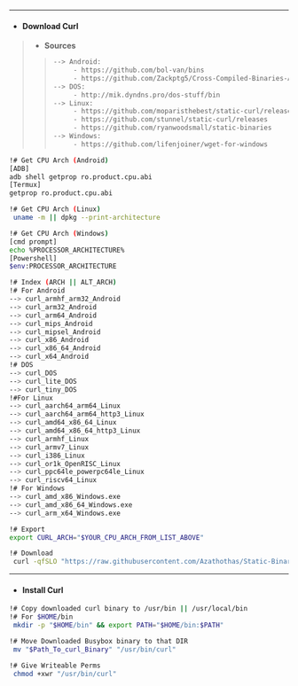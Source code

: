 
---
- #### Download Curl
> - **Sources**
> > ```bash
> > --> Android:
> >      - https://github.com/bol-van/bins
> >      - https://github.com/Zackptg5/Cross-Compiled-Binaries-Android
> > --> DOS:
> >      - http://mik.dyndns.pro/dos-stuff/bin
> > --> Linux:
> >      - https://github.com/moparisthebest/static-curl/releases/latest
> >      - https://github.com/stunnel/static-curl/releases
> >      - https://github.com/ryanwoodsmall/static-binaries
> > --> Windows:
> >      - https://github.com/lifenjoiner/wget-for-windows
> > ```
> > 
```bash
!# Get CPU Arch (Android)
[ADB]
adb shell getprop ro.product.cpu.abi
[Termux]
getprop ro.product.cpu.abi

!# Get CPU Arch (Linux)
 uname -m || dpkg --print-architecture

!# Get CPU Arch (Windows)
[cmd prompt]
echo %PROCESSOR_ARCHITECTURE%
[Powershell]
$env:PROCESSOR_ARCHITECTURE

!# Index (ARCH || ALT_ARCH) 
!# For Android
--> curl_armhf_arm32_Android
--> curl_arm32_Android             
--> curl_arm64_Android     
--> curl_mips_Android               
--> curl_mipsel_Android  
--> curl_x86_Android  
--> curl_x86_64_Android            
--> curl_x64_Android               
!# DOS
--> curl_DOS
--> curl_lite_DOS                  
--> curl_tiny_DOS  
!#For Linux
--> curl_aarch64_arm64_Linux       
--> curl_aarch64_arm64_http3_Linux 
--> curl_amd64_x86_64_Linux       
--> curl_amd64_x86_64_http3_Linux  
--> curl_armhf_Linux               
--> curl_armv7_Linux               
--> curl_i386_Linux                    
--> curl_or1k_OpenRISC_Linux       
--> curl_ppc64le_powerpc64le_Linux
--> curl_riscv64_Linux             
!# For Windows
--> curl_amd_x86_Windows.exe    
--> curl_amd_x86_64_Windows.exe    
--> curl_arm_x64_Windows.exe  

!# Export
export CURL_ARCH="$YOUR_CPU_ARCH_FROM_LIST_ABOVE"

!# Download
 curl -qfSLO "https://raw.githubusercontent.com/Azathothas/Static-Binaries/main/curl/$CURL_ARCH"

```
---
- #### Install Curl
```bash
!# Copy downloaded curl binary to /usr/bin || /usr/local/bin
!# For $HOME/bin
 mkdir -p "$HOME/bin" && export PATH="$HOME/bin:$PATH"

!# Move Downloaded Busybox binary to that DIR
 mv "$Path_To_curl_Binary" "/usr/bin/curl"

!# Give Writeable Perms
 chmod +xwr "/usr/bin/curl"
```

